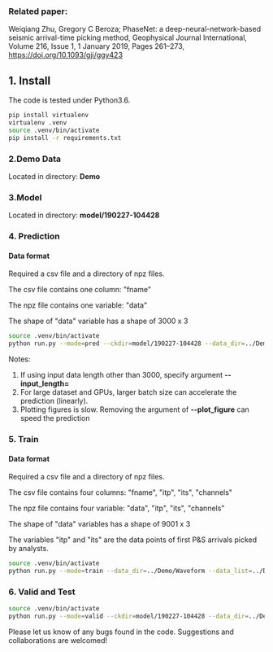 ### Related paper:
Weiqiang Zhu, Gregory C Beroza; PhaseNet: a deep-neural-network-based seismic arrival-time picking method, Geophysical Journal International, Volume 216, Issue 1, 1 January 2019, Pages 261–273, https://doi.org/10.1093/gji/ggy423

## 1. Install
The code is tested under Python3.6.

```bash
pip install virtualenv
virtualenv .venv
source .venv/bin/activate
pip install -r requirements.txt
```

### 2.Demo Data

Located in directory: **Demo**

### 3.Model
Located in directory: **model/190227-104428**

### 4. Prediction
#### Data format
Required a csv file and a directory of npz files.

The csv file contains one column: "fname"

The npz file contains one variable: "data"

The shape of "data" variable has a shape of 3000 x 3

~~~bash
source .venv/bin/activate
python run.py --mode=pred --ckdir=model/190227-104428 --data_dir=../Demo/Waveform_pred --data_list=../Demo/waveform.csv --output_dir=../output --plot_figure --save_result --batch_size=20
~~~

Notes:
1. If using input data length other than 3000, specify argument **--input_length=**
2. For large dataset and GPUs, larger batch size can accelerate the prediction (linearly). 
3. Plotting figures is slow. Removing the argument of **--plot_figure** can speed the prediction

### 5. Train

#### Data format
Required a csv file and a directory of npz files.

The csv file contains four columns: "fname", "itp", "its", "channels"

The npz file contains four variable: "data", "itp", "its", "channels"

The shape of "data" variables has a shape of 9001 x 3

The variables "itp" and "its" are the data points of first P&S arrivals picked by analysts. 

~~~bash
source .venv/bin/activate
python run.py --mode=train --data_dir=../Demo/Waveform --data_list=../Demo/waveform.csv --batch_size=20
~~~

### 6. Valid and Test
~~~bash
source .venv/bin/activate
python run.py --mode=valid --ckdir=model/190227-104428 --data_dir=../Demo/Waveform --data_list=../Demo/waveform.csv --plot_figure --save_result --batch_size=20
~~~

Please let us know of any bugs found in the code. Suggestions and collaborations are welcomed!